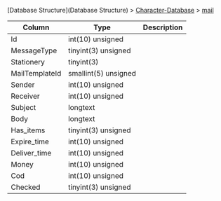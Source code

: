 [Database Structure](Database Structure) > [Character-Database](Character-Database) > [mail](mail)

Column | Type | Description
--- | --- | ---
Id | int(10) unsigned | 
MessageType | tinyint(3) unsigned | 
Stationery | tinyint(3) | 
MailTemplateId | smallint(5) unsigned | 
Sender | int(10) unsigned | 
Receiver | int(10) unsigned | 
Subject | longtext | 
Body | longtext | 
Has_items | tinyint(3) unsigned | 
Expire_time | int(10) unsigned | 
Deliver_time | int(10) unsigned | 
Money | int(10) unsigned | 
Cod | int(10) unsigned | 
Checked | tinyint(3) unsigned | 
